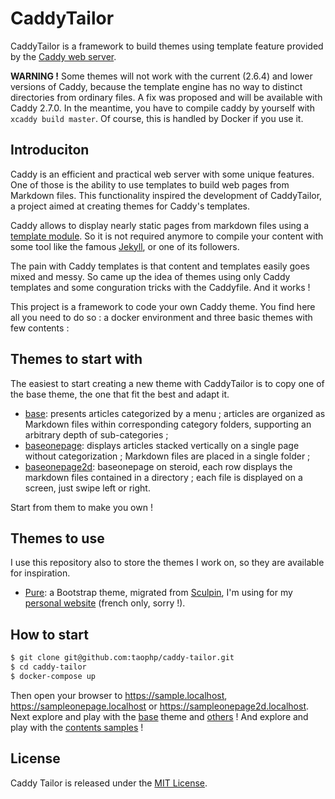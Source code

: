 # CaddyTailor

CaddyTailor is a framework to build themes using template feature provided by the [Caddy web server](https://caddyserver.com/).

**WARNING !**
Some themes will not work with the current (2.6.4) and lower versions of Caddy, because the template engine has no way to distinct directories from ordinary files. A fix was proposed and will be available with Caddy 2.7.0. In the meantime, you have to compile caddy by yourself with `xcaddy build master`. Of course, this is handled by Docker if you use it.

## Introduciton

Caddy is an efficient and practical web server with some unique features. One of those is the ability to use templates to build web pages from Markdown files. This functionality inspired the development of CaddyTailor, a project aimed at creating themes for Caddy's templates.

Caddy allows to display nearly static pages from markdown files using a [template module](https://caddyserver.com/docs/modules/http.handlers.templates). So it is not required anymore to compile your content with some tool like the famous [Jekyll](http://jekyllrb.com/), or one of its followers.

The pain with Caddy templates is that content and templates easily goes mixed and messy. So came up the idea of themes using only Caddy templates and some conguration tricks with the Caddyfile. And it works !

This project is a framework to code your own Caddy theme. You find here all you need to do so : a docker environment and three basic themes with few contents :

## Themes to start with

The easiest to start creating a new theme with CaddyTailor is to copy one of the base theme, the one that fit the best and adapt it.

- [base](https://github.com/taophp/caddy-tailor/tree/main/sites/themes/base): presents articles categorized by a menu ; articles are organized as Markdown files within corresponding category folders, supporting an arbitrary depth of sub-categories ;
- [baseonepage](https://github.com/taophp/caddy-tailor/tree/main/sites/themes/baseonepage): displays articles stacked vertically on a single page without categorization ; Markdown files are placed in a single folder ;
- [baseonepage2d](https://github.com/taophp/caddy-tailor/tree/main/sites/themes/baseonepage): baseonepage on steroid, each row displays the markdown files contained in a directory ; each file is displayed on a screen, just swipe left or right.

Start from them to make you own !

## Themes to use

I use this repository also to store the themes I work on, so they are available for inspiration.

- [Pure](https://github.com/taophp/caddy-tailor/tree/main/sites/themes/pure): a Bootstrap theme, migrated from [Sculpin](https://sculpin.io/), I'm using for my [personal website](https://stephanemourey.fr) (french only, sorry !).


## How to start

```bash
$ git clone git@github.com:taophp/caddy-tailor.git
$ cd caddy-tailor
$ docker-compose up
```

Then open your browser to https://sample.localhost, https://sampleonepage.localhost or https://sampleonepage2d.localhost. Next explore and play with the [base](https://github.com/taophp/caddy-tailor/tree/main/sites/themes/base) theme and [others](https://github.com/taophp/caddy-tailor/tree/main/sites/themes) ! And explore and play with the [contents samples](https://github.com/taophp/caddy-tailor/tree/main/sites/subdomains) !

## License

Caddy Tailor is released under the [MIT License](https://github.com/caddytailor/caddytailor/blob/main/LICENSE).